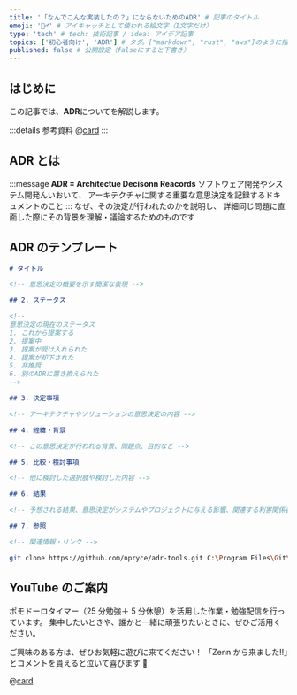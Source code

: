 ```yaml
---
title: '「なんでこんな実装したの？」にならないためのADR' # 記事のタイトル
emoji: '🤷‍♂️' # アイキャッチとして使われる絵文字（1文字だけ）
type: 'tech' # tech: 技術記事 / idea: アイデア記事
topics: ['初心者向け', 'ADR'] # タグ。["markdown", "rust", "aws"]のように指定する
published: false # 公開設定（falseにすると下書き）
---
```


## はじめに

この記事では、**ADR**についてを解説します。

:::details 参考資料
@[card](https://gihyo.jp/magazine/SD)
:::

## ADR とは

:::message
**ADR = Architectue Decisonn Reacords**
ソフトウェア開発やシステム開発んいおいて、
アーキテクチャに関する重要な意思決定を記録するドキュメントのこと
:::
なぜ、その決定が行われたのかを説明し、
詳細同じ問題に直面した際にその背景を理解・議論するためのものです

## ADR のテンプレート

```md
# タイトル

<!-- 意思決定の概要を示す簡潔な表現 -->

## 2. ステータス

<!--
意思決定の現在のステータス
1. これから提案する
2. 提案中
3. 提案が受け入れられた
4. 提案が却下された
5. 非推奨
6. 別のADRに置き換えられた
-->

## 3. 決定事項

<!-- アーキテクチャやソリューションの意思決定の内容 -->

## 4. 経緯・背景

<!-- この意思決定が行われる背景、問題点、目的など -->

## 5. 比較・検討事項

<!-- 他に検討した選択肢や検討した内容 -->

## 6. 結果

<!-- 予想される結果、意思決定がシステムやプロジェクトに与える影響、関連する利害関係者への影響 -->

## 7. 参照

<!-- 関連情報・リンク -->
```

```bash
git clone https://github.com/npryce/adr-tools.git C:\Program Files\Git\usr\bin
```

## YouTube のご案内

ポモドーロタイマー（25 分勉強＋ 5 分休憩）を活用した作業・勉強配信を行っています。
集中したいときや、誰かと一緒に頑張りたいときに、ぜひご活用ください。

ご興味のある方は、ぜひお気軽に遊びに来てください！
「Zenn から来ました!!」とコメントを貰えると泣いて喜びます 🤣

@[card](https://www.youtube.com/@aew2sbee)
